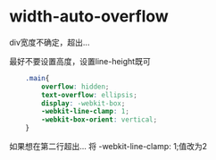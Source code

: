 # width-auto-overflow

div宽度不确定，超出...

最好不要设置高度，设置line-height既可

```css
    .main{
        overflow: hidden;
        text-overflow: ellipsis;
        display: -webkit-box;
        -webkit-line-clamp: 1;
        -webkit-box-orient: vertical;
    }
```
如果想在第二行超出...
将 -webkit-line-clamp: 1;值改为2
